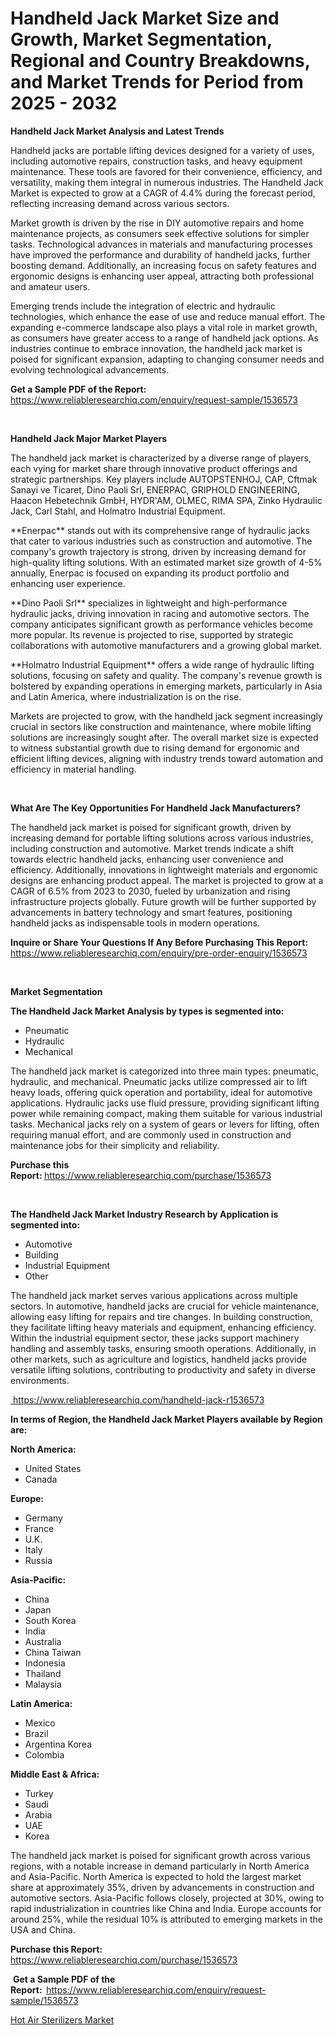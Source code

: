 <p><h1>Handheld Jack Market Size and Growth, Market Segmentation, Regional and Country Breakdowns, and Market Trends for Period from 2025 -  2032</h1></p><p><strong>Handheld Jack Market Analysis and Latest Trends</strong></p>
<p><p>Handheld jacks are portable lifting devices designed for a variety of uses, including automotive repairs, construction tasks, and heavy equipment maintenance. These tools are favored for their convenience, efficiency, and versatility, making them integral in numerous industries. The Handheld Jack Market is expected to grow at a CAGR of 4.4% during the forecast period, reflecting increasing demand across various sectors.</p><p>Market growth is driven by the rise in DIY automotive repairs and home maintenance projects, as consumers seek effective solutions for simpler tasks. Technological advances in materials and manufacturing processes have improved the performance and durability of handheld jacks, further boosting demand. Additionally, an increasing focus on safety features and ergonomic designs is enhancing user appeal, attracting both professional and amateur users.</p><p>Emerging trends include the integration of electric and hydraulic technologies, which enhance the ease of use and reduce manual effort. The expanding e-commerce landscape also plays a vital role in market growth, as consumers have greater access to a range of handheld jack options. As industries continue to embrace innovation, the handheld jack market is poised for significant expansion, adapting to changing consumer needs and evolving technological advancements.</p></p>
<p><strong>Get a Sample PDF of the Report:&nbsp;</strong> <a href="https://www.reliableresearchiq.com/enquiry/request-sample/1536573?utm_campaign=2396&utm_medium=2&utm_source=Github&utm_content=ia&utm_term=22022025&utm_id=handheld-jack">https://www.reliableresearchiq.com/enquiry/request-sample/1536573</a></p>
<p>&nbsp;</p>
<p><strong>Handheld Jack Major Market Players</strong></p>
<p><p>The handheld jack market is characterized by a diverse range of players, each vying for market share through innovative product offerings and strategic partnerships. Key players include AUTOPSTENHOJ, CAP, Cftmak Sanayi ve Ticaret, Dino Paoli Srl, ENERPAC, GRIPHOLD ENGINEERING, Haacon Hebetechnik GmbH, HYDR'AM, OLMEC, RIMA SPA, Zinko Hydraulic Jack, Carl Stahl, and Holmatro Industrial Equipment.</p><p>**Enerpac** stands out with its comprehensive range of hydraulic jacks that cater to various industries such as construction and automotive. The company's growth trajectory is strong, driven by increasing demand for high-quality lifting solutions. With an estimated market size growth of 4-5% annually, Enerpac is focused on expanding its product portfolio and enhancing user experience.</p><p>**Dino Paoli Srl** specializes in lightweight and high-performance hydraulic jacks, driving innovation in racing and automotive sectors. The company anticipates significant growth as performance vehicles become more popular. Its revenue is projected to rise, supported by strategic collaborations with automotive manufacturers and a growing global market.</p><p>**Holmatro Industrial Equipment** offers a wide range of hydraulic lifting solutions, focusing on safety and quality. The company's revenue growth is bolstered by expanding operations in emerging markets, particularly in Asia and Latin America, where industrialization is on the rise.</p><p>Markets are projected to grow, with the handheld jack segment increasingly crucial in sectors like construction and maintenance, where mobile lifting solutions are increasingly sought after. The overall market size is expected to witness substantial growth due to rising demand for ergonomic and efficient lifting devices, aligning with industry trends toward automation and efficiency in material handling.</p></p>
<p>&nbsp;</p>
<p><strong>What Are The Key Opportunities For Handheld Jack Manufacturers?</strong></p>
<p><p>The handheld jack market is poised for significant growth, driven by increasing demand for portable lifting solutions across various industries, including construction and automotive. Market trends indicate a shift towards electric handheld jacks, enhancing user convenience and efficiency. Additionally, innovations in lightweight materials and ergonomic designs are enhancing product appeal. The market is projected to grow at a CAGR of 6.5% from 2023 to 2030, fueled by urbanization and rising infrastructure projects globally. Future growth will be further supported by advancements in battery technology and smart features, positioning handheld jacks as indispensable tools in modern operations.</p></p>
<p><strong>Inquire or Share Your Questions If Any Before Purchasing This Report:</strong> <a href="https://www.reliableresearchiq.com/enquiry/pre-order-enquiry/1536573?utm_campaign=2396&utm_medium=2&utm_source=Github&utm_content=ia&utm_term=22022025&utm_id=handheld-jack">https://www.reliableresearchiq.com/enquiry/pre-order-enquiry/1536573</a></p>
<p>&nbsp;</p>
<p><strong>Market Segmentation</strong></p>
<p><strong>The Handheld Jack Market Analysis by types is segmented into:</strong></p>
<p><ul><li>Pneumatic</li><li>Hydraulic</li><li>Mechanical</li></ul></p>
<p><p>The handheld jack market is categorized into three main types: pneumatic, hydraulic, and mechanical. Pneumatic jacks utilize compressed air to lift heavy loads, offering quick operation and portability, ideal for automotive applications. Hydraulic jacks use fluid pressure, providing significant lifting power while remaining compact, making them suitable for various industrial tasks. Mechanical jacks rely on a system of gears or levers for lifting, often requiring manual effort, and are commonly used in construction and maintenance jobs for their simplicity and reliability.</p></p>
<p><strong>Purchase this Report:&nbsp;</strong><a href="https://www.reliableresearchiq.com/purchase/1536573?utm_campaign=2396&utm_medium=2&utm_source=Github&utm_content=ia&utm_term=22022025&utm_id=handheld-jack">https://www.reliableresearchiq.com/purchase/1536573</a></p>
<p>&nbsp;</p>
<p><strong>The Handheld Jack Market Industry Research by Application is segmented into:</strong></p>
<p><ul><li>Automotive</li><li>Building</li><li>Industrial Equipment</li><li>Other</li></ul></p>
<p><p>The handheld jack market serves various applications across multiple sectors. In automotive, handheld jacks are crucial for vehicle maintenance, allowing easy lifting for repairs and tire changes. In building construction, they facilitate lifting heavy materials and equipment, enhancing efficiency. Within the industrial equipment sector, these jacks support machinery handling and assembly tasks, ensuring smooth operations. Additionally, in other markets, such as agriculture and logistics, handheld jacks provide versatile lifting solutions, contributing to productivity and safety in diverse environments.</p></p>
<p><a href="https://www.reliableresearchiq.com/handheld-jack-r1536573?utm_campaign=2396&utm_medium=2&utm_source=Github&utm_content=ia&utm_term=22022025&utm_id=handheld-jack">&nbsp;https://www.reliableresearchiq.com/handheld-jack-r1536573</a></p>
<p><strong>In terms of Region, the Handheld Jack Market Players available by Region are:</strong></p>
<p>
    <p> <strong> North America: </strong>
        <ul>
            <li>United States</li>
            <li>Canada</li>
        </ul>
        </p> 
    <p> <strong> Europe: </strong>
        <ul>
            <li>Germany</li>
            <li>France</li>
            <li>U.K.</li>
            <li>Italy</li>
            <li>Russia</li>
        </ul>
        </p> 
    <p> <strong> Asia-Pacific: </strong>
        <ul>
            <li>China</li>
            <li>Japan</li>
            <li>South Korea</li>
            <li>India</li>
            <li>Australia</li>
            <li>China Taiwan</li>
            <li>Indonesia</li>
            <li>Thailand</li>
            <li>Malaysia</li>
        </ul>
        </p> 
    <p> <strong> Latin America: </strong>
        <ul>
            <li>Mexico</li>
            <li>Brazil</li>
            <li>Argentina Korea</li>
            <li>Colombia</li>
        </ul>
        </p> 
    <p> <strong> Middle East & Africa: </strong>
        <ul>
            <li>Turkey</li>
            <li>Saudi</li>
            <li>Arabia</li>
            <li>UAE</li>
            <li>Korea</li>
        </ul>
    </p>
    </p>
<p><p>The handheld jack market is poised for significant growth across various regions, with a notable increase in demand particularly in North America and Asia-Pacific. North America is expected to hold the largest market share at approximately 35%, driven by advancements in construction and automotive sectors. Asia-Pacific follows closely, projected at 30%, owing to rapid industrialization in countries like China and India. Europe accounts for around 25%, while the residual 10% is attributed to emerging markets in the USA and China.</p></p>
<p><strong>Purchase this Report: </strong><a href="https://www.reliableresearchiq.com/purchase/1536573?utm_campaign=2396&utm_medium=2&utm_source=Github&utm_content=ia&utm_term=22022025&utm_id=handheld-jack">https://www.reliableresearchiq.com/purchase/1536573</a></p>
<p>&nbsp;<strong>Get a Sample PDF of the Report:&nbsp;&nbsp;</strong><a href="https://www.reliableresearchiq.com/enquiry/request-sample/1536573?utm_campaign=2396&utm_medium=2&utm_source=Github&utm_content=ia&utm_term=22022025&utm_id=handheld-jack">https://www.reliableresearchiq.com/enquiry/request-sample/1536573</a></p>
<p><strong></strong></p>
<p><p><a href="https://github.com/bolalfredia7777/Market-Research-Report-List-1/blob/main/hot-air-sterilizers-market.md?utm_campaign=2396&utm_medium=2&utm_source=Github&utm_content=ia&utm_term=22022025&utm_id=handheld-jack">Hot Air Sterilizers Market</a></p></p>